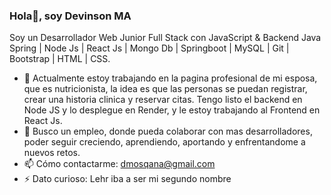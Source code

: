 ### Hola👋, soy Devinson MA

Soy un Desarrollador Web Junior Full Stack con JavaScript & Backend Java Spring | Node Js | React Js | Mongo Db | Springboot | MySQL | Git | Bootstrap | HTML | CSS.

- 🔭 Actualmente estoy trabajando en la pagina profesional de mi esposa, que es nutricionista, la idea es que las personas se puedan registrar, crear una historia clinica y reservar citas. Tengo listo el backend en Node JS y lo desplegue en Render, y le estoy trabajando al Frontend en React Js.
- 👯 Busco un empleo, donde pueda colaborar con mas desarrolladores, poder seguir creciendo, aprendiendo, aportando y enfrentandome a nuevos retos.
- 📫 Cómo contactarme: dmosqana@gmail.com
- ⚡ Dato curioso: Lehr iba a ser mi segundo nombre
  
